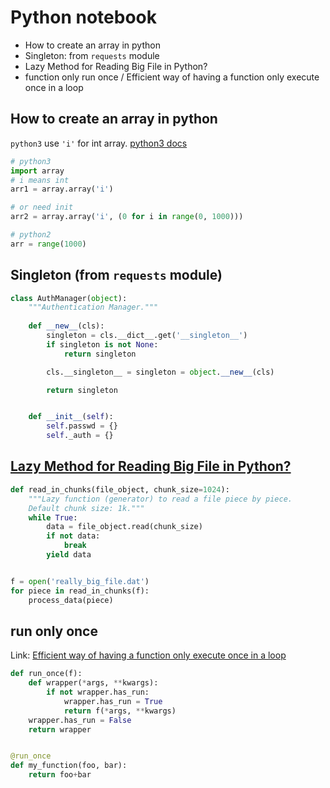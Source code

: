 # Python notebook #

- How to create an array in python
- Singleton: from `requests` module
- Lazy Method for Reading Big File in Python?
- function only run once / Efficient way of having a function only execute once in a loop


## How to create an array in python ##
`python3` use `'i'` for int array. [python3 docs](https://docs.python.org/3/library/array.html)

```python
# python3
import array
# i means int
arr1 = array.array('i')

# or need init
arr2 = array.array('i', (0 for i in range(0, 1000)))
```

```python
# python2
arr = range(1000)
```

## Singleton (from `requests` module)

```python
class AuthManager(object):
    """Authentication Manager."""
    
    def __new__(cls):
        singleton = cls.__dict__.get('__singleton__')
        if singleton is not None:
            return singleton

        cls.__singleton__ = singleton = object.__new__(cls)

        return singleton


    def __init__(self):
        self.passwd = {}
        self._auth = {}
```


## [Lazy Method for Reading Big File in Python?](https://stackoverflow.com/questions/519633/lazy-method-for-reading-big-file-in-python) ##

```python
def read_in_chunks(file_object, chunk_size=1024):
    """Lazy function (generator) to read a file piece by piece.
    Default chunk size: 1k."""
    while True:
        data = file_object.read(chunk_size)
        if not data:
            break
        yield data


f = open('really_big_file.dat')
for piece in read_in_chunks(f):
    process_data(piece)
```


## run only once ##
Link: [Efficient way of having a function only execute once in a loop](https://stackoverflow.com/questions/4103773/efficient-way-of-having-a-function-only-execute-once-in-a-loop)

```python
def run_once(f):
    def wrapper(*args, **kwargs):
        if not wrapper.has_run:
            wrapper.has_run = True
            return f(*args, **kwargs)
    wrapper.has_run = False
    return wrapper


@run_once
def my_function(foo, bar):
    return foo+bar
```
